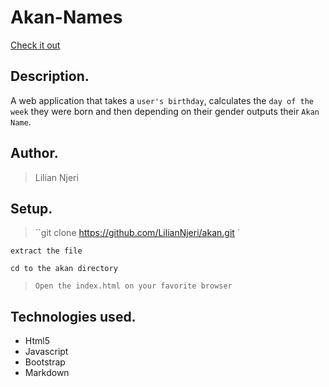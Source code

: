 # Akan-Names
[Check it out](https://liliannjeri.github.io/akan/)

## Description.
A web application that takes a ``user's birthday``, calculates the ``day of the week`` they were born and then depending on their gender outputs their ``Akan Name``. 

## Author.
 > Lilian Njeri

 ## Setup.
 > ``git clone https://github.com/LilianNjeri/akan.git `
 
 ``extract the file``
 
 ``cd to the akan directory``
 
 > ``Open the index.html on your favorite browser``

 ## Technologies used.
  * Html5
  * Javascript
  * Bootstrap
  * Markdown
